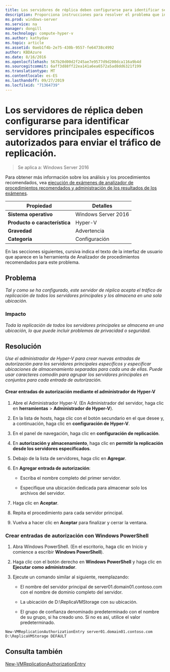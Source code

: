 ```yaml
---
title: Los servidores de réplica deben configurarse para identificar servidores principales específicos autorizados para enviar el tráfico de replicación.
description: Proporciona instrucciones para resolver el problema que informa esta regla de Analizador de procedimientos recomendados.
ms.prod: windows-server
ms.service: na
manager: dongill
ms.technology: compute-hyper-v
ms.author: kathydav
ms.topic: article
ms.assetid: 0aeb1f4b-2e75-430b-9557-fe64738c4992
author: KBDAzure
ms.date: 8/16/2016
ms.openlocfilehash: 567b20d00d2f245ae7e9577d9d200dca116a9b4d
ms.sourcegitcommit: 6aff3d88ff22ea141a6ea6572a5ad8dd6321f199
ms.translationtype: MT
ms.contentlocale: es-ES
ms.lasthandoff: 09/27/2019
ms.locfileid: "71364739"
---
```

# <a name="replica-servers-should-be-configured-to-identify-specific-primary-servers-authorized-to-send-replication-traffic"></a>Los servidores de réplica deben configurarse para identificar servidores principales específicos autorizados para enviar el tráfico de replicación.

>Se aplica a: Windows Server 2016

Para obtener más información sobre los análisis y los procedimientos recomendados, vea [ejecución de exámenes de analizador de procedimientos recomendados y administración de los resultados de los exámenes](https://go.microsoft.com/fwlink/p/?LinkID=223177).  
  
|Propiedad|Detalles|  
|-|-|  
|**Sistema operativo**|Windows Server 2016|  
|**Producto o característica**|Hyper-V|  
|**Gravedad**|Advertencia|  
|**Categoría**|Configuración|  
  
En las secciones siguientes, cursiva indica el texto de la interfaz de usuario que aparece en la herramienta de Analizador de procedimientos recomendados para este problema.  
  
## <a name="issue"></a>Problema  
*Tal y como se ha configurado, este servidor de réplica acepta el tráfico de replicación de todos los servidores principales y los almacena en una sola ubicación.*  
  
### <a name="impact"></a>Impacto  
*Toda la replicación de todos los servidores principales se almacena en una ubicación, lo que puede incluir problemas de privacidad o seguridad.*  
  
## <a name="resolution"></a>Resolución  
*Use el administrador de Hyper-V para crear nuevas entradas de autorización para los servidores principales específicos y especificar ubicaciones de almacenamiento separadas para cada una de ellas. Puede usar caracteres comodín para agrupar los servidores principales en conjuntos para cada entrada de autorización.*  
  
#### <a name="create-authorization-entries-using-hyper-v-manager"></a>Crear entradas de autorización mediante el administrador de Hyper-V  
  
1.  Abre el Administrador Hyper-V. (En Administrador del servidor, haga clic en **herramientas** > **Administrador de Hyper-V**).  
  
2.  En la lista de hosts, haga clic con el botón secundario en el que desee y, a continuación, haga clic en **configuración de Hyper-V**.  
  
3.  En el panel de navegación, haga clic en **configuración de replicación**.  
  
4.  En **autorización y almacenamiento**, haga clic en **permitir la replicación desde los servidores especificados**.  
  
5.  Debajo de la lista de servidores, haga clic en **Agregar**.  
  
6.  En **Agregar entrada de autorización**:  
  
    -   Escriba el nombre completo del primer servidor.  
  
    -   Especifique una ubicación dedicada para almacenar solo los archivos del servidor.  
  
7.  Haga clic en **Aceptar**.  
  
8.  Repita el procedimiento para cada servidor principal.  
  
9. Vuelva a hacer clic en **Aceptar** para finalizar y cerrar la ventana.  
  
### <a name="create-authorization-entries-using-windows-powershell"></a>Crear entradas de autorización con Windows PowerShell  
  
1.  Abra Windows PowerShell. (En el escritorio, haga clic en Inicio y comience a escribir **Windows PowerShell**).  
  
2.  Haga clic con el botón derecho en **Windows PowerShell** y haga clic en **Ejecutar como administrador**.  
  
3.  Ejecute un comando similar al siguiente, reemplazando:  
  
    -   El nombre del servidor principal de server01.domain01.contoso.com con el nombre de dominio completo del servidor.  
  
    -   La ubicación de D:\ReplicaVMStorage con su ubicación.  
  
    -   El grupo de confianza denominado predeterminado con el nombre de su grupo, si ha creado uno. Si no es así, utilice el valor predeterminado.  
  
```  
New-VMReplicationAuthorizationEntry server01.domain01.contoso.com D:\ReplicaVMStorage DEFAULT  
```  
  
## <a name="see-also"></a>Consulta también  
[New-VMReplicationAuthorizationEntry](https://technet.microsoft.com/library/hh848606.aspx)  
  


